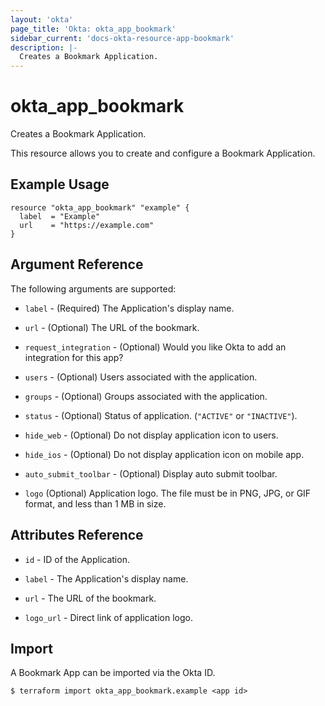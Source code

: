 ```yaml
---
layout: 'okta'
page_title: 'Okta: okta_app_bookmark'
sidebar_current: 'docs-okta-resource-app-bookmark'
description: |-
  Creates a Bookmark Application.
---
```


# okta_app_bookmark

Creates a Bookmark Application.

This resource allows you to create and configure a Bookmark Application.

## Example Usage

```hcl
resource "okta_app_bookmark" "example" {
  label  = "Example"
  url    = "https://example.com"
}
```

## Argument Reference

The following arguments are supported:

- `label` - (Required) The Application's display name.

- `url` - (Optional) The URL of the bookmark.

- `request_integration` - (Optional) Would you like Okta to add an integration for this app?

- `users` - (Optional) Users associated with the application.

- `groups` - (Optional) Groups associated with the application.

- `status` - (Optional) Status of application. (`"ACTIVE"` or `"INACTIVE"`).

- `hide_web` - (Optional) Do not display application icon to users.

- `hide_ios` - (Optional) Do not display application icon on mobile app.

- `auto_submit_toolbar` - (Optional) Display auto submit toolbar.

- `logo` (Optional) Application logo. The file must be in PNG, JPG, or GIF format, and less than 1 MB in size.

## Attributes Reference

- `id` - ID of the Application.

- `label` - The Application's display name.

- `url` - The URL of the bookmark.

- `logo_url` - Direct link of application logo.

## Import

A Bookmark App can be imported via the Okta ID.

```
$ terraform import okta_app_bookmark.example <app id>
```
